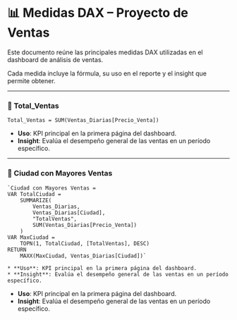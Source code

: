 # 📊 Medidas DAX – Proyecto de Ventas

Este documento reúne las principales medidas DAX utilizadas en el dashboard de análisis de ventas.

Cada medida incluye la fórmula, su uso en el reporte y el insight que permite obtener.

---

### 🧮 Total_Ventas

`Total_Ventas = SUM(Ventas_Diarias[Precio_Venta])`

* **Uso**: KPI principal en la primera página del dashboard.
* **Insight**: Evalúa el desempeño general de las ventas en un período específico.

---

### 🧮 Ciudad con Mayores Ventas

```dax
`Ciudad con Mayores Ventas =
VAR TotalCiudad =
    SUMMARIZE(
        Ventas_Diarias,
        Ventas_Diarias[Ciudad],
        "TotalVentas",
        SUM(Ventas_Diarias[Precio_Venta])
    )
VAR MaxCiudad =
    TOPN(1, TotalCiudad, [TotalVentas], DESC)
RETURN
    MAXX(MaxCiudad, Ventas_Diarias[Ciudad])`

* **Uso**: KPI principal en la primera página del dashboard.
* **Insight**: Evalúa el desempeño general de las ventas en un período específico.
```
* **Uso**: KPI principal en la primera página del dashboard.
* **Insight**: Evalúa el desempeño general de las ventas en un período específico.

